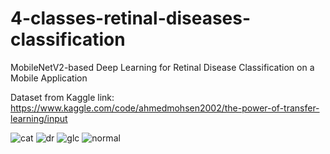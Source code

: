 # 4-classes-retinal-diseases-classification
MobileNetV2-based Deep Learning for Retinal Disease Classification on a Mobile Application

Dataset from Kaggle link: https://www.kaggle.com/code/ahmedmohsen2002/the-power-of-transfer-learning/input

![cat](https://github.com/jackaquamin/4-classes-retinal-diseases-classification/assets/122338333/38d48590-336d-4ea0-8813-6fa655b88bd5)
![dr](https://github.com/jackaquamin/4-classes-retinal-diseases-classification/assets/122338333/8c0b705d-31db-4b74-bcc2-6873056d2904)
![glc](https://github.com/jackaquamin/4-classes-retinal-diseases-classification/assets/122338333/cd153ef6-d9a6-4299-9026-24b20951651a)
![normal](https://github.com/jackaquamin/4-classes-retinal-diseases-classification/assets/122338333/34c6d3f3-444c-46e3-8bc1-87c6f2590d56)
